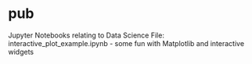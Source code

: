 # pub
Jupyter Notebooks relating to Data Science 
File: interactive_plot_example.ipynb - some fun with Matplotlib and interactive widgets
